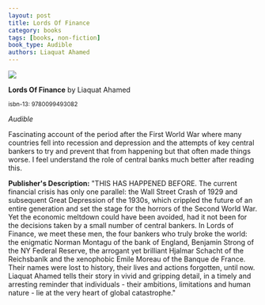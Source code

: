 ```yaml
---
layout: post
title: Lords Of Finance
category: books
tags: [books, non-fiction]
book_type: Audible
authors: Liaquat Ahamed
---
```


<img src="http://books.google.com/books/content?id=Mb9-DuPv6nUC&printsec=frontcover&img=1&zoom=1&source=gbs_api"/>

**Lords Of Finance** by Liaquat Ahamed

<sup>isbn-13: 9780099493082</sup>

*Audible*

Fascinating account of the period after the First World War where many countries fell into recession and depression and the attempts of key central bankers to try and prevent that from happening but that often made things worse. I feel understand the role of central banks much better after reading this.

**Publisher's Description:**
"THIS HAS HAPPENED BEFORE. The current financial crisis has only one
parallel: the Wall Street Crash of 1929 and subsequent Great Depression of
the 1930s, which crippled the future of an entire generation and set the
stage for the horrors of the Second World War. Yet the economic meltdown
could have been avoided, had it not been for the decisions taken by a small
number of central bankers. In Lords of Finance, we meet these men, the four
bankers who truly broke the world: the enigmatic Norman Montagu of the bank
of England, Benjamin Strong of the NY Federal Reserve, the arrogant yet
brilliant Hjalmar Schacht of the Reichsbanlk and the xenophobic Emile
Moreau of the Banque de France. Their names were lost to history, their
lives and actions forgotten, until now. Liaquat Ahamed tells their story in
vivid and gripping detail, in a timely and arresting reminder that
individuals - their ambitions, limitations and human nature - lie at the
very heart of global catastrophe."
